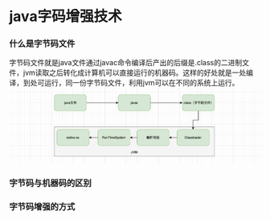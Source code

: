 # java字码增强技术

### 什么是字节码文件
字节码文件就是java文件通过javac命令编译后产出的后缀是.class的二进制文件，jvm读取之后转化成计算机可以直接运行的机器码。这样的好处就是一处编译，到处可运行，同一份字节码文件，利用jvm可以在不同的系统上运行。
![Alt text](image.png)

### 字节码与机器码的区别

### 字节码增强的方式

